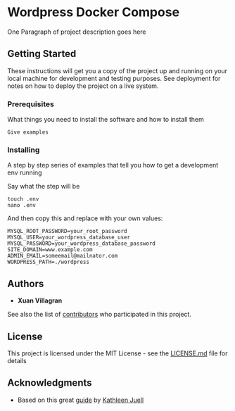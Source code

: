 # Wordpress Docker Compose
One Paragraph of project description goes here

## Getting Started

These instructions will get you a copy of the project up and running on your local machine for development and testing purposes. See deployment for notes on how to deploy the project on a live system.

### Prerequisites

What things you need to install the software and how to install them
  
```
Give examples
```

### Installing

A step by step series of examples that tell you how to get a development env running

Say what the step will be

```
touch .env
nano .env
```
And then copy this and replace with your own values:
```
MYSQL_ROOT_PASSWORD=your_root_password
MYSQL_USER=your_wordpress_database_user
MYSQL_PASSWORD=your_wordpress_database_password
SITE_DOMAIN=www.example.com
ADMIN_EMAIL=someemail@mailnator.com
WORDPRESS_PATH=./wordpress
```
## Authors

* **Xuan Villagran**

See also the list of [contributors](https://github.com/your/project/contributors) who participated in this project.

## License

This project is licensed under the MIT License - see the [LICENSE.md](LICENSE.md) file for details
## Acknowledgments

* Based on this great [guide](https://www.digitalocean.com/community/tutorials/how-to-install-wordpress-with-docker-compose) by [Kathleen Juell](https://katjuell.site/)
